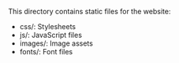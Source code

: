 This directory contains static files for the website:

- css/: Stylesheets
- js/: JavaScript files
- images/: Image assets
- fonts/: Font files